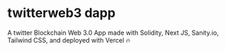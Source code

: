 ﻿# twitterweb3 dapp
 
 A twitter Blockchain Web 3.0 App made with Solidity, Next JS, Sanity.io, Tailwind CSS, and  deployed with Vercel 🔥
